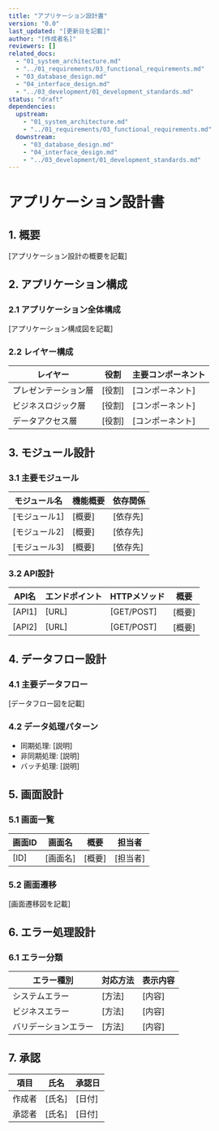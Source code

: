 ```yaml
---
title: "アプリケーション設計書"
version: "0.0"
last_updated: "[更新日を記載]"
author: "[作成者名]"
reviewers: []
related_docs:
  - "01_system_architecture.md"
  - "../01_requirements/03_functional_requirements.md"
  - "03_database_design.md"
  - "04_interface_design.md"
  - "../03_development/01_development_standards.md"
status: "draft"
dependencies:
  upstream:
    - "01_system_architecture.md"
    - "../01_requirements/03_functional_requirements.md"
  downstream:
    - "03_database_design.md"
    - "04_interface_design.md"
    - "../03_development/01_development_standards.md"
---
```


# アプリケーション設計書

## 1. 概要
[アプリケーション設計の概要を記載]

## 2. アプリケーション構成
### 2.1 アプリケーション全体構成
[アプリケーション構成図を記載]

### 2.2 レイヤー構成
| レイヤー | 役割 | 主要コンポーネント |
|----------|------|-------------------|
| プレゼンテーション層 | [役割] | [コンポーネント] |
| ビジネスロジック層 | [役割] | [コンポーネント] |
| データアクセス層 | [役割] | [コンポーネント] |

## 3. モジュール設計
### 3.1 主要モジュール
| モジュール名 | 機能概要 | 依存関係 |
|--------------|----------|----------|
| [モジュール1] | [概要] | [依存先] |
| [モジュール2] | [概要] | [依存先] |
| [モジュール3] | [概要] | [依存先] |

### 3.2 API設計
| API名 | エンドポイント | HTTPメソッド | 概要 |
|-------|----------------|--------------|------|
| [API1] | [URL] | [GET/POST] | [概要] |
| [API2] | [URL] | [GET/POST] | [概要] |

## 4. データフロー設計
### 4.1 主要データフロー
[データフロー図を記載]

### 4.2 データ処理パターン
- 同期処理: [説明]
- 非同期処理: [説明]
- バッチ処理: [説明]

## 5. 画面設計
### 5.1 画面一覧
| 画面ID | 画面名 | 概要 | 担当者 |
|--------|--------|------|--------|
| [ID] | [画面名] | [概要] | [担当者] |

### 5.2 画面遷移
[画面遷移図を記載]

## 6. エラー処理設計
### 6.1 エラー分類
| エラー種別 | 対応方法 | 表示内容 |
|------------|----------|----------|
| システムエラー | [方法] | [内容] |
| ビジネスエラー | [方法] | [内容] |
| バリデーションエラー | [方法] | [内容] |

## 7. 承認
| 項目 | 氏名 | 承認日 |
|------|------|--------|
| 作成者 | [氏名] | [日付] |
| 承認者 | [氏名] | [日付] | 